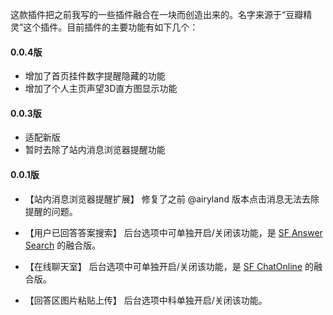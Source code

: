 这款插件把之前我写的一些插件融合在一块而创造出来的。名字来源于“豆瓣精灵”这个插件。目前插件的主要功能有如下几个：

#### 0.0.4版
- 增加了首页挂件数字提醒隐藏的功能
- 增加了个人主页声望3D直方图显示功能

#### 0.0.3版
- 适配新版
- 暂时去除了站内消息浏览器提醒功能

#### 0.0.1版
- 【站内消息浏览器提醒扩展】
    修复了之前 @airyland 版本点击消息无法去除提醒的问题。
- 【用户已回答答案搜索】
    后台选项中可单独开启/关闭该功能，是 [SF Answer Search][2] 的融合版。
- 【在线聊天室】
    后台选项中可单独开启/关闭该功能，是 [SF ChatOnline][3] 的融合版。
- 【回答区图片粘贴上传】
    后台选项中科单独开启/关闭该功能。


  [1]: https://github.com/airyland/sf-notifier
  [2]: http://blog.segmentfault.com/openwrt/1190000000440113
  [3]: http://blog.segmentfault.com/openwrt/1190000000458838
